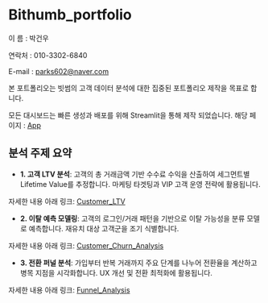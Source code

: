 # Bithumb_portfolio

이 름 : 박건우

연락처 : 010-3302-6840

E-mail : parks602@naver.com


본 포트폴리오는 빗썸의 고객 데이터 분석에 대한 집중된 포트폴리오 제작을 목표로 합니다.

모든 대시보드는 빠른 생성과 배포를 위해 Streamlit을 통해 제작 되었습니다.
해당 페이지 : [App](https://bithumbportfolio-ercqbsmpv4wmqub5detnrb.streamlit.app/)

## 분석 주제 요약

* **1\. 고객 LTV 분석**: 고객의 총 거래금액 기반 수수료 수익을 산출하여 세그먼트별 Lifetime Value를 추정합니다. 마케팅 타겟팅과 VIP 고객 운영 전략에 활용됩니다.

자세한 내용 아래 링크: [Customer_LTV](https://github.com/parks602/bithumb_portfolio/tree/main/Customer_LTV)

* **2\. 이탈 예측 모델링**: 고객의 로그인/거래 패턴을 기반으로 이탈 가능성을 분류 모델로 예측합니다. 재유치 대상 고객군을 조기 식별합니다.


자세한 내용 아래 링크: [Customer_Churn_Analysis](https://github.com/parks602/bithumb_portfolio/tree/main/Customer_Churn_Analysis)


* **3\. 전환 퍼널 분석**: 가입부터 반복 거래까지 주요 단계를 나누어 전환율을 계산하고 병목 지점을 시각화합니다. UX 개선 및 전환 최적화에 활용됩니다.


자세한 내용 아래 링크: [Funnel_Analysis](https://github.com/parks602/bithumb_portfolio/tree/main/Funnel_Analysis)

